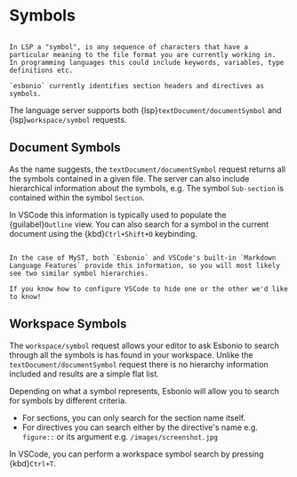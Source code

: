 # Symbols

```{admonition} What is a symbol?

In LSP a "symbol", is any sequence of characters that have a particular meaning to the file format you are currently working in.
In programming languages this could include keywords, variables, type definitions etc.

`esbonio` currently identifies section headers and directives as symbols.
```

The language server supports both {lsp}`textDocument/documentSymbol` and {lsp}`workspace/symbol` requests.

## Document Symbols

As the name suggests, the `textDocument/documentSymbol` request returns all the symbols contained in a given file.
The server can also include hierarchical information about the symbols, e.g. The symbol `Sub-section` is contained within the symbol `Section`.

In VSCode this information is typically used to populate the {guilabel}`Outline` view.
You can also search for a symbol in the current document using the {kbd}`Ctrl+Shift+O` keybinding.

```{note}

In the case of MyST, both `Esbonio` and VSCode's built-in `Markdown Language Features` provide this information, so you will most likely see two similar symbol hierarchies.

If you know how to configure VSCode to hide one or the other we'd like to know!
```

## Workspace Symbols

The `workspace/symbol` request allows your editor to ask Esbonio to search through all the symbols is has found in your workspace.
Unlike the `textDocument/documentSymbol` request there is no hierarchy information included and results are a simple flat list.

Depending on what a symbol represents, Esbonio will allow you to search for symbols by different criteria.

- For sections, you can only search for the section name itself.
- For directives you can search either by the directive's name e.g. `figure::` or its argument e.g. `/images/screenshot.jpg`

In VSCode, you can perform a workspace symbol search by pressing {kbd}`Ctrl+T`.
